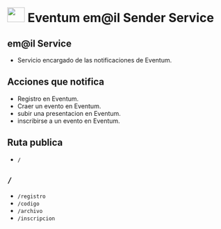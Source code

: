 # <img src="https://i.postimg.cc/9MKkZ1SF/Whats-App-Image-2025-04-10-at-21-24-33-cc7c0afc-removebg-preview.webp" width="40px" height="34px" /> Eventum em@il Sender Service 

## em@il Service

- Servicio encargado de las notificaciones de Eventum.

## Acciones que notifica

- Registro en Eventum.
- Craer un evento en Eventum.
- subir una presentacion en Eventum.
- inscribirse a un evento en Eventum.

## Ruta publica
- `/`

## `/`

- `/registro`
- `/codigo`
- `/archivo`
- `/inscripcion`


